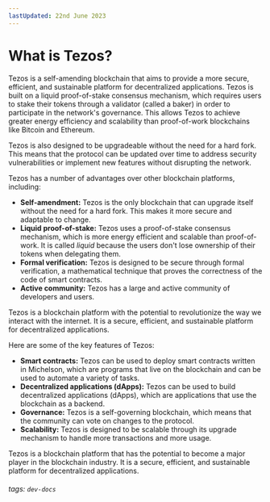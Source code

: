 ```yaml
---
lastUpdated: 22nd June 2023
---
```

# What is Tezos?

Tezos is a self-amending blockchain that aims to provide a more secure, efficient, and sustainable platform for decentralized applications. Tezos is built on a liquid proof-of-stake consensus mechanism, which requires users to stake their tokens through a validator (called a baker) in order to participate in the network's governance. This allows Tezos to achieve greater energy efficiency and scalability than proof-of-work blockchains like Bitcoin and Ethereum.

Tezos is also designed to be upgradeable without the need for a hard fork. This means that the protocol can be updated over time to address security vulnerabilities or implement new features without disrupting the network.

Tezos has a number of advantages over other blockchain platforms, including:

* **Self-amendment:** Tezos is the only blockchain that can upgrade itself without the need for a hard fork. This makes it more secure and adaptable to change.
* **Liquid proof-of-stake:** Tezos uses a proof-of-stake consensus mechanism, which is more energy efficient and scalable than proof-of-work. It is called *liquid* because the users don't lose ownership of their tokens when delegating them.
* **Formal verification:** Tezos is designed to be secure through formal verification, a mathematical technique that proves the correctness of the code of smart contracts.
* **Active community:** Tezos has a large and active community of developers and users.

Tezos is a blockchain platform with the potential to revolutionize the way we interact with the internet. It is a secure, efficient, and sustainable platform for decentralized applications.

Here are some of the key features of Tezos:

* **Smart contracts:** Tezos can be used to deploy smart contracts written in Michelson, which are programs that live on the blockchain and can be used to automate a variety of tasks.
* **Decentralized applications (dApps):** Tezos can be used to build decentralized applications (dApps), which are applications that use the blockchain as a backend.
* **Governance:** Tezos is a self-governing blockchain, which means that the community can vote on changes to the protocol.
* **Scalability:** Tezos is designed to be scalable through its upgrade mechanism to handle more transactions and more usage.

Tezos is a blockchain platform that has the potential to become a major player in the blockchain industry. It is a secure, efficient, and sustainable platform for decentralized applications.

###### tags: `dev-docs`
